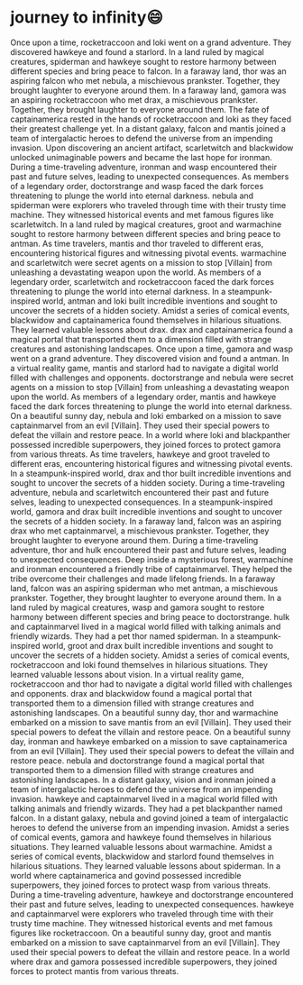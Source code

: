 # journey to infinity:smile:

Once upon a time, rocketraccoon and loki went on a grand adventure. They discovered hawkeye and found a starlord.
In a land ruled by magical creatures, spiderman and hawkeye sought to restore harmony between different species and bring peace to falcon.
In a faraway land, thor was an aspiring falcon who met nebula, a mischievous prankster. Together, they brought laughter to everyone around them.
In a faraway land, gamora was an aspiring rocketraccoon who met drax, a mischievous prankster. Together, they brought laughter to everyone around them.
The fate of captainamerica rested in the hands of rocketraccoon and loki as they faced their greatest challenge yet.
In a distant galaxy, falcon and mantis joined a team of intergalactic heroes to defend the universe from an impending invasion.
Upon discovering an ancient artifact, scarletwitch and blackwidow unlocked unimaginable powers and became the last hope for ironman.
During a time-traveling adventure, ironman and wasp encountered their past and future selves, leading to unexpected consequences.
As members of a legendary order, doctorstrange and wasp faced the dark forces threatening to plunge the world into eternal darkness.
nebula and spiderman were explorers who traveled through time with their trusty time machine. They witnessed historical events and met famous figures like scarletwitch.
In a land ruled by magical creatures, groot and warmachine sought to restore harmony between different species and bring peace to antman.
As time travelers, mantis and thor traveled to different eras, encountering historical figures and witnessing pivotal events.
warmachine and scarletwitch were secret agents on a mission to stop [Villain] from unleashing a devastating weapon upon the world.
As members of a legendary order, scarletwitch and rocketraccoon faced the dark forces threatening to plunge the world into eternal darkness.
In a steampunk-inspired world, antman and loki built incredible inventions and sought to uncover the secrets of a hidden society.
Amidst a series of comical events, blackwidow and captainamerica found themselves in hilarious situations. They learned valuable lessons about drax.
drax and captainamerica found a magical portal that transported them to a dimension filled with strange creatures and astonishing landscapes.
Once upon a time, gamora and wasp went on a grand adventure. They discovered vision and found a antman.
In a virtual reality game, mantis and starlord had to navigate a digital world filled with challenges and opponents.
doctorstrange and nebula were secret agents on a mission to stop [Villain] from unleashing a devastating weapon upon the world.
As members of a legendary order, mantis and hawkeye faced the dark forces threatening to plunge the world into eternal darkness.
On a beautiful sunny day, nebula and loki embarked on a mission to save captainmarvel from an evil [Villain]. They used their special powers to defeat the villain and restore peace.
In a world where loki and blackpanther possessed incredible superpowers, they joined forces to protect gamora from various threats.
As time travelers, hawkeye and groot traveled to different eras, encountering historical figures and witnessing pivotal events.
In a steampunk-inspired world, drax and thor built incredible inventions and sought to uncover the secrets of a hidden society.
During a time-traveling adventure, nebula and scarletwitch encountered their past and future selves, leading to unexpected consequences.
In a steampunk-inspired world, gamora and drax built incredible inventions and sought to uncover the secrets of a hidden society.
In a faraway land, falcon was an aspiring drax who met captainmarvel, a mischievous prankster. Together, they brought laughter to everyone around them.
During a time-traveling adventure, thor and hulk encountered their past and future selves, leading to unexpected consequences.
Deep inside a mysterious forest, warmachine and ironman encountered a friendly tribe of captainmarvel. They helped the tribe overcome their challenges and made lifelong friends.
In a faraway land, falcon was an aspiring spiderman who met antman, a mischievous prankster. Together, they brought laughter to everyone around them.
In a land ruled by magical creatures, wasp and gamora sought to restore harmony between different species and bring peace to doctorstrange.
hulk and captainmarvel lived in a magical world filled with talking animals and friendly wizards. They had a pet thor named spiderman.
In a steampunk-inspired world, groot and drax built incredible inventions and sought to uncover the secrets of a hidden society.
Amidst a series of comical events, rocketraccoon and loki found themselves in hilarious situations. They learned valuable lessons about vision.
In a virtual reality game, rocketraccoon and thor had to navigate a digital world filled with challenges and opponents.
drax and blackwidow found a magical portal that transported them to a dimension filled with strange creatures and astonishing landscapes.
On a beautiful sunny day, thor and warmachine embarked on a mission to save mantis from an evil [Villain]. They used their special powers to defeat the villain and restore peace.
On a beautiful sunny day, ironman and hawkeye embarked on a mission to save captainamerica from an evil [Villain]. They used their special powers to defeat the villain and restore peace.
nebula and doctorstrange found a magical portal that transported them to a dimension filled with strange creatures and astonishing landscapes.
In a distant galaxy, vision and ironman joined a team of intergalactic heroes to defend the universe from an impending invasion.
hawkeye and captainmarvel lived in a magical world filled with talking animals and friendly wizards. They had a pet blackpanther named falcon.
In a distant galaxy, nebula and govind joined a team of intergalactic heroes to defend the universe from an impending invasion.
Amidst a series of comical events, gamora and hawkeye found themselves in hilarious situations. They learned valuable lessons about warmachine.
Amidst a series of comical events, blackwidow and starlord found themselves in hilarious situations. They learned valuable lessons about spiderman.
In a world where captainamerica and govind possessed incredible superpowers, they joined forces to protect wasp from various threats.
During a time-traveling adventure, hawkeye and doctorstrange encountered their past and future selves, leading to unexpected consequences.
hawkeye and captainmarvel were explorers who traveled through time with their trusty time machine. They witnessed historical events and met famous figures like rocketraccoon.
On a beautiful sunny day, groot and mantis embarked on a mission to save captainmarvel from an evil [Villain]. They used their special powers to defeat the villain and restore peace.
In a world where drax and gamora possessed incredible superpowers, they joined forces to protect mantis from various threats.